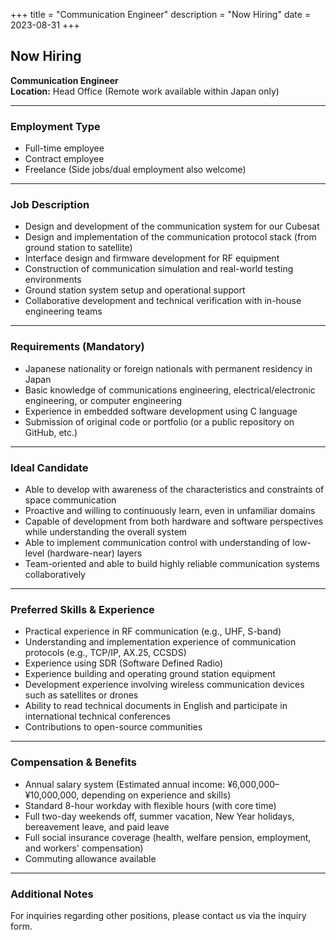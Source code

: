 +++
title = "Communication Engineer"
description = "Now Hiring"
date = 2023-08-31
+++

## Now Hiring  
**Communication Engineer**  
**Location:** Head Office (Remote work available within Japan only)

---

### Employment Type  
- Full-time employee  
- Contract employee  
- Freelance (Side jobs/dual employment also welcome)

---

### Job Description  
- Design and development of the communication system for our Cubesat  
- Design and implementation of the communication protocol stack (from ground station to satellite)  
- Interface design and firmware development for RF equipment  
- Construction of communication simulation and real-world testing environments  
- Ground station system setup and operational support  
- Collaborative development and technical verification with in-house engineering teams

---

### Requirements (Mandatory)  
- Japanese nationality or foreign nationals with permanent residency in Japan  
- Basic knowledge of communications engineering, electrical/electronic engineering, or computer engineering  
- Experience in embedded software development using C language  
- Submission of original code or portfolio (or a public repository on GitHub, etc.)

---

### Ideal Candidate  
- Able to develop with awareness of the characteristics and constraints of space communication  
- Proactive and willing to continuously learn, even in unfamiliar domains  
- Capable of development from both hardware and software perspectives while understanding the overall system  
- Able to implement communication control with understanding of low-level (hardware-near) layers  
- Team-oriented and able to build highly reliable communication systems collaboratively

---

### Preferred Skills & Experience  
- Practical experience in RF communication (e.g., UHF, S-band)  
- Understanding and implementation experience of communication protocols (e.g., TCP/IP, AX.25, CCSDS)  
- Experience using SDR (Software Defined Radio)  
- Experience building and operating ground station equipment  
- Development experience involving wireless communication devices such as satellites or drones  
- Ability to read technical documents in English and participate in international technical conferences  
- Contributions to open-source communities

---

### Compensation & Benefits  
- Annual salary system (Estimated annual income: ¥6,000,000–¥10,000,000, depending on experience and skills)  
- Standard 8-hour workday with flexible hours (with core time)  
- Full two-day weekends off, summer vacation, New Year holidays, bereavement leave, and paid leave  
- Full social insurance coverage (health, welfare pension, employment, and workers' compensation)  
- Commuting allowance available

---

### Additional Notes  
For inquiries regarding other positions, please contact us via the inquiry form.
